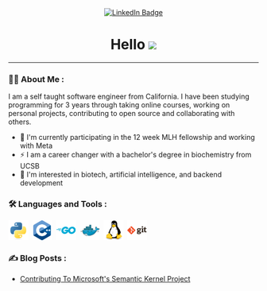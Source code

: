 <div id="header" align="center">
<div id="badges">
  <a href="https://www.linkedin.com/in/am831/">
  <img src="https://img.shields.io/badge/LinkedIn-blue?style=for-the-badge&logo=linkedin&logoColor=white" alt="LinkedIn Badge"/>
  </a>
</div>
  <h1>
    Hello
  <img src="https://media.giphy.com/media/hvRJCLFzcasrR4ia7z/giphy.gif" width="30px"/>
</h1>
</div>

---

### :woman_technologist: About Me :

I am a self taught software engineer from California. I have been studying programming for 3 years through taking online courses, working on personal projects, contributing to open source and collaborating with others.  
- :seedling: I'm currently participating in the 12 week MLH fellowship and working with Meta
- :zap: I am a career changer with a bachelor's degree in biochemistry from UCSB
- :telescope: I'm interested in biotech, artificial intelligence, and backend development

### :hammer_and_wrench: Languages and Tools :
<div>
<img src="https://github.com/devicons/devicon/blob/master/icons/python/python-original.svg" title="Python" alt="Python" width="40" height="40"/>&nbsp;
<img src="https://github.com/devicons/devicon/blob/master/icons/cplusplus/cplusplus-original.svg" title="C++" alt="C++" width="40" height="40"/>&nbsp;
<img src="https://github.com/devicons/devicon/blob/master/icons/go/go-original-wordmark.svg" title="Go" alt="Go" width="40" height="40"/>&nbsp;
<img src="https://github.com/devicons/devicon/blob/master/icons/docker/docker-original.svg" title="Docker" alt="Docker" width="40" height="40"/>&nbsp;
<img src="https://github.com/devicons/devicon/blob/master/icons/linux/linux-original.svg" title="Linux" alt="Linux" width="40" height="40"/>&nbsp;
<img src="https://github.com/devicons/devicon/blob/master/icons/git/git-original-wordmark.svg" title="Git" alt="Git" width="40" height="40"/>&nbsp;
</div>

### :writing_hand: Blog Posts :
- <a href="https://www.linkedin.com/pulse/my-summer-internship-contributing-microsofts-semantic-alisha-maddy%3FtrackingId=X8nyI1UxTmiUitdhgFkfsQ%253D%253D/?trackingId=X8nyI1UxTmiUitdhgFkfsQ%3D%3D"> Contributing To Microsoft's Semantic Kernel Project </a>
